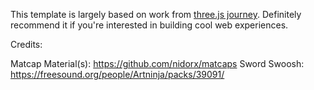 This template is largely based on work from [three.js journey](https://threejs-journey.com/). Definitely recommend it if you're interested in building cool web experiences.

Credits:

Matcap Material(s): https://github.com/nidorx/matcaps
Sword Swoosh: https://freesound.org/people/Artninja/packs/39091/
